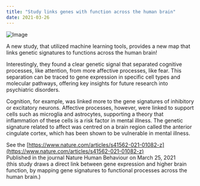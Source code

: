 ```yaml
---
title: "Study links genes with function across the human brain"
date: 2021-03-26
---
```


![Image](https://www.mcgill.ca/neuro/files/neuro/channels/image/press_release.png)

A new study, that utilized machine learning tools, provides a new map that links genetic signatures to functions across the human brain!

Interestingly, they found a clear genetic signal that separated cognitive processes, like attention, from more affective processes, like fear.
This separation can be traced to gene expression in specific cell types and molecular pathways, offering key insights for future research into psychiatric disorders.

Cognition, for example, was linked more to the gene signatures of inhibitory or excitatory neurons.
Affective processes, however, were linked to support cells such as microglia and astrocytes, supporting a theory that inflammation of these cells is a risk factor in mental illness.
The genetic signature related to affect was centred on a brain region called the anterior cingulate cortex, which has been shown to be vulnerable in mental illness.

See the [https://www.nature.com/articles/s41562-021-01082-z](https://www.nature.com/articles/s41562-021-01082-z) <br />
Published in the journal Nature Human Behaviour on March 25, 2021 <br />
(this study draws a direct link between gene expression and higher brain function, by mapping gene signatures to functional processes across the human brain.)
